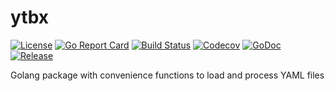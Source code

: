 # ytbx

[![License](https://img.shields.io/github/license/gonvenience/ytbx.svg)](https://github.com/gonvenience/ytbx/blob/main/LICENSE)
[![Go Report Card](https://goreportcard.com/badge/github.com/gonvenience/ytbx)](https://goreportcard.com/report/github.com/gonvenience/ytbx)
[![Build Status](https://travis-ci.org/gonvenience/ytbx.svg?branch=main)](https://travis-ci.org/gonvenience/ytbx)
[![Codecov](https://img.shields.io/codecov/c/github/gonvenience/ytbx/main.svg)](https://codecov.io/gh/gonvenience/ytbx)
[![GoDoc](https://godoc.org/github.com/gonvenience/ytbx/pkg?status.svg)](https://godoc.org/github.com/gonvenience/ytbx/pkg)
[![Release](https://img.shields.io/github/release/gonvenience/ytbx.svg)](https://github.com/gonvenience/ytbx/releases/latest)

Golang package with convenience functions to load and process YAML files
